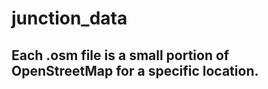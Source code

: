 junction_data
=============
## Each .osm file is a small portion of OpenStreetMap for a specific location.
